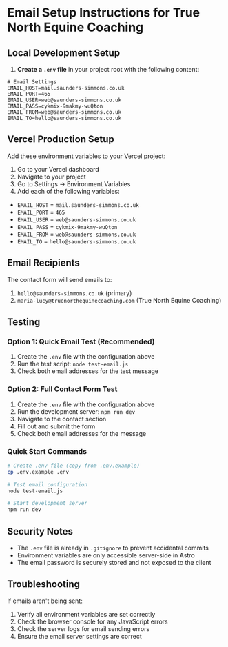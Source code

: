 # Email Setup Instructions for True North Equine Coaching

## Local Development Setup

1. **Create a `.env` file** in your project root with the following content:

```
# Email Settings
EMAIL_HOST=mail.saunders-simmons.co.uk
EMAIL_PORT=465
EMAIL_USER=web@saunders-simmons.co.uk
EMAIL_PASS=cykmix-9makmy-wuQton
EMAIL_FROM=web@saunders-simmons.co.uk
EMAIL_TO=hello@saunders-simmons.co.uk
```

## Vercel Production Setup

Add these environment variables to your Vercel project:

1. Go to your Vercel dashboard
2. Navigate to your project
3. Go to Settings → Environment Variables
4. Add each of the following variables:

- `EMAIL_HOST` = `mail.saunders-simmons.co.uk`
- `EMAIL_PORT` = `465`
- `EMAIL_USER` = `web@saunders-simmons.co.uk`
- `EMAIL_PASS` = `cykmix-9makmy-wuQton`
- `EMAIL_FROM` = `web@saunders-simmons.co.uk`
- `EMAIL_TO` = `hello@saunders-simmons.co.uk`

## Email Recipients

The contact form will send emails to:
1. `hello@saunders-simmons.co.uk` (primary)
2. `maria-lucy@truenorthequinecoaching.com` (True North Equine Coaching)

## Testing

### Option 1: Quick Email Test (Recommended)
1. Create the `.env` file with the configuration above
2. Run the test script: `node test-email.js`
3. Check both email addresses for the test message

### Option 2: Full Contact Form Test
1. Create the `.env` file with the configuration above
2. Run the development server: `npm run dev`
3. Navigate to the contact section
4. Fill out and submit the form
5. Check both email addresses for the message

### Quick Start Commands
```bash
# Create .env file (copy from .env.example)
cp .env.example .env

# Test email configuration
node test-email.js

# Start development server
npm run dev
```

## Security Notes

- The `.env` file is already in `.gitignore` to prevent accidental commits
- Environment variables are only accessible server-side in Astro
- The email password is securely stored and not exposed to the client

## Troubleshooting

If emails aren't being sent:
1. Verify all environment variables are set correctly
2. Check the browser console for any JavaScript errors
3. Check the server logs for email sending errors
4. Ensure the email server settings are correct 